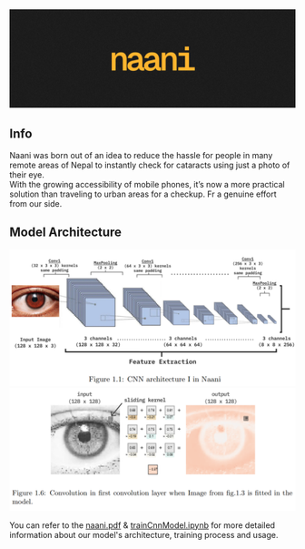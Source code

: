 <img src="./assets/banner.png" alt="naani" />

## Info
Naani was born out of an idea to reduce the hassle for people in many remote areas of Nepal to instantly check for cataracts using just a photo of their eye. </br> With the growing accessibility of mobile phones, it’s now a more practical solution than traveling to urban areas for a checkup. Fr a genuine effort from our side.

## Model Architecture
<img src="./assets/arch.png" alt="naani" />
<img src="./assets/kernel.png" alt="naani" />

You can refer to the [naani.pdf](./naani.pdf) & [trainCnnModel.ipynb](./trainCnnModel.ipynb) for more detailed information about our model's architecture, training process and usage.

